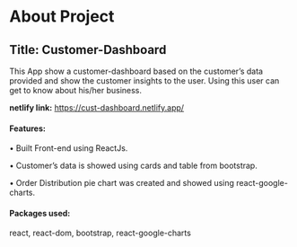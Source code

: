 # About Project
## Title: Customer-Dashboard

This App show a customer-dashboard based on the customer’s data provided and show the customer insights to the user. Using this user can get to know about his/her business. 

**netlify link:** https://cust-dashboard.netlify.app/    	

#### Features:	

•	Built Front-end using ReactJs.

•	Customer’s data is showed using cards and table from bootstrap.

•	Order Distribution pie chart was created and showed using react-google-charts.

#### Packages used: 

react, react-dom, bootstrap, react-google-charts
